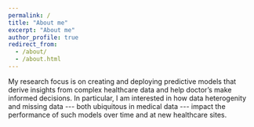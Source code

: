 ```yaml
---
permalink: /
title: "About me"
excerpt: "About me"
author_profile: true
redirect_from: 
  - /about/
  - /about.html
---
```


My research focus is on creating and deploying predictive models that derive insights from complex healthcare data and help doctor’s make informed decisions. In particular, I am interested in how data heterogenity and missing data --- both ubiquitous in medical data --- impact the performance of such models over time and at new healthcare sites. 
